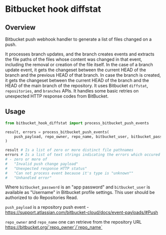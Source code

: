 # Bitbucket hook diffstat

## Overview

Bitbucket push webhook handler to generate a list of files changed on a push.

It processes branch updates, and the branch creates events and extracts the file paths of the files whose content was changed in that event, including the removal or creation of the file itself.
In the case of a branch update event, it gets the changeset between the current HEAD of the branch and the previous HEAD of that branch.
In case the branch is created, it gets the changeset between the current HEAD of the branch and the HEAD of the main branch of the repository.
It uses Bitbucket `diffstat`,  `repositories`, and `branches` APIs. It handles some basic retries on unexpected HTTP response codes from BitBucket.

## Usage
```python
from bitbucket_hook_diffstat import process_bitbucket_push_events

result, errors = process_bitbucket_push_events(
    push_payload, repo_owner, repo_name, bitbucket_user, bitbucket_password
)

result # Is a list of zero or more distinct file pathnames
errors # Is a list of text strings indicating the errors which occured during the process. This function does not raise any Exception.
# - zero or more of 
#   "Invalid push change payload"
#   "Unexpected response HTTP status"
#   "Can not process event because it's type is "unknown""
#   "Unhandled error"
```
Where `bitbucket_password` is an "app password" and `bitbucket_user` is available as "Username" in Bitbucket profile settings. This user should be authorized to do Repositories Read.

`push_payload` is a repository push event - https://support.atlassian.com/bitbucket-cloud/docs/event-payloads/#Push

`repo_owner` and `repo_name` one can retrieve from the repository URL https://bitbucket.org/`repo_owner`/`repo_name` 